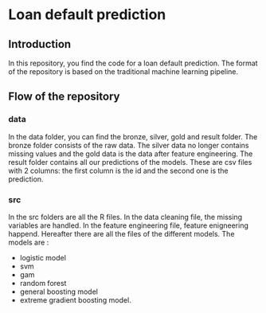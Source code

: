# Loan default prediction
## Introduction
In this repository, you find the code for a loan default prediction. The format of the repository is based on the traditional machine learning pipeline.


## Flow of the repository
### data
In the data folder, you can find the bronze, silver, gold and result folder. The bronze folder consists of the raw data. The silver data no longer contains missing values and the gold data is the data after feature engineering. The result folder contains all our predictions of the models. These are csv files with 2 columns: the first column is the id and the second one is the prediction.

### src
In the src folders are all the R files. In the data cleaning file, the missing variables are handled. In the feature engineering file, feature enigneering happend. Hereafter there are all the files of the different models. The models are : 
- logistic model
- svm
- gam 
- random forest 
- general boosting model
- extreme gradient boosting model.



